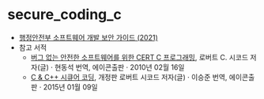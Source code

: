 # secure_coding_c

- [행정안전부 소프트웨어 개발 보안 가이드 (2021)](https://www.mois.go.kr/synap/skin/doc.html?fn=BBS_202112310915185564&rs=/synapFile/202303/&synapUrl=%2Fsynap%2Fskin%2Fdoc.html%3Ffn%3DBBS_202112310915185564%26rs%3D%2FsynapFile%2F202303%2F&synapMessage=%EC%A0%95%EC%83%81)
- 참고 서적
  - [버그 없는 안전한 소프트웨어를 위한 CERT C 프로그래밍](https://product.kyobobook.co.kr/detail/S000000935145), 로버트 C. 시코드 저자(글) · 현동석 번역, 에이콘출판 · 2010년 02월 16일
  - [C & C++ 시큐어 코딩](https://product.kyobobook.co.kr/detail/S000000935666), 개정판 로버트 시코드 저자(글) · 이승준 번역, 에이콘출판 · 2015년 01월 09일
